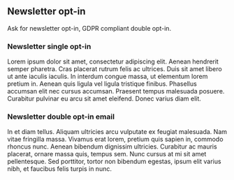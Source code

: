 ## Newsletter opt-in
Ask for newsletter opt-in, GDPR compliant double opt-in.

### Newsletter single opt-in
Lorem ipsum dolor sit amet, consectetur adipiscing elit. Aenean hendrerit semper pharetra. Cras placerat rutrum felis ac ultrices. Duis sit amet libero ut ante iaculis iaculis. In interdum congue massa, ut elementum lorem pretium in. Aenean quis ligula vel ligula tristique finibus. Phasellus accumsan elit nec cursus accumsan. Praesent tempus malesuada posuere. Curabitur pulvinar eu arcu sit amet eleifend. Donec varius diam elit.


### Newsletter double opt-in email
In et diam tellus. Aliquam ultricies arcu vulputate ex feugiat malesuada. Nam vitae fringilla massa. Vivamus erat lorem, pretium quis sapien in, commodo rhoncus nunc. Aenean bibendum dignissim ultricies. Curabitur ac mauris placerat, ornare massa quis, tempus sem. Nunc cursus at mi sit amet pellentesque. Sed porttitor, tortor non bibendum egestas, ipsum elit varius nibh, et faucibus felis turpis in nunc.
